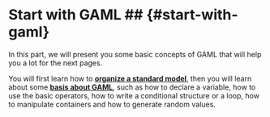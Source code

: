 # Start with GAML ## {#start-with-gaml}

In this part, we will present you some basic concepts of GAML that will help you a lot for the next pages. 

You will first learn how to [**organize a standard model**](tutorials#ModelOrganization), then you will learn about some [**basis about GAML**](tutorials#BasicProgrammingConceptsInGAML), such as how to declare a variable, how to use the basic operators, how to write a conditional structure or a loop, how to manipulate containers and how to generate random values.